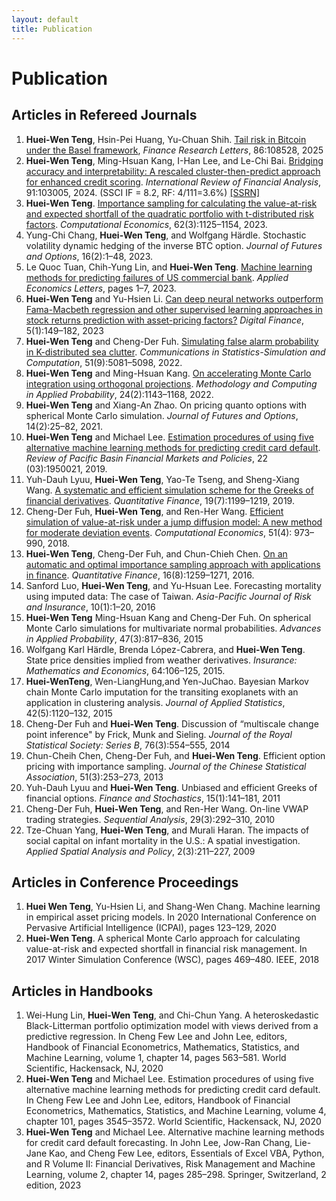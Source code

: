 ```yaml
--- 
layout: default
title: Publication
--- 
```


# Publication


## Articles in Refereed Journals

1. **Huei-Wen Teng**, Hsin-Pei Huang, Yu-Chuan Shih. [Tail risk in Bitcoin under the Basel framework](https://authors.elsevier.com/a/1lrFx5VD4KyiZb), *Finance Research Letters*, 86:108528, 2025
2. **Huei-Wen Teng**, Ming-Hsuan Kang, I-Han Lee, and Le-Chi Bai. [Bridging accuracy and interpretability: A rescaled cluster-then-predict approach for enhanced credit scoring](https://www.sciencedirect.com/science/article/pii/S1057521923005215). *International Review of Financial Analysis*, 91:103005, 2024. (SSCI IF = 8.2, RF: 4/111=3.6%) [[SSRN]](https://papers.ssrn.com/sol3/papers.cfm?abstract_id=4355268) <!--[[GitHub]](https://github.com/venteng/teng2024bridging)  -->
3. **Huei-Wen Teng**. [Importance sampling for calculating the value-at-risk and expected shortfall of the quadratic portfolio with t-distributed risk factors](https://link.springer.com/article/10.1007/s10614-022-10294-y). *Computational Economics*, 62(3):1125–1154, 2023.
4. Yung-Chi Chang, **Huei-Wen Teng**, and Wolfgang Härdle. Stochastic volatility dynamic hedging of the inverse BTC option. *Journal of Futures and Options*, 16(2):1–48, 2023. 
5. Le Quoc Tuan, Chih-Yung Lin, and **Huei-Wen Teng**. [Machine learning methods for predicting failures of US commercial bank](https://www.tandfonline.com/doi/full/10.1080/13504851.2023.2186353). *Applied Economics Letters*, pages 1–7, 2023.
6. **Huei-Wen Teng** and Yu-Hsien Li. [Can deep neural networks outperform Fama-Macbeth regression and other supervised learning approaches in stock returns prediction with asset-pricing factors?](https://link.springer.com/article/10.1007/s42521-023-00076-y) *Digital Finance*, 5(1):149–182, 2023
7. **Huei-Wen Teng** and Cheng-Der Fuh. [Simulating false alarm probability in K-distributed sea clutter](https://www.tandfonline.com/doi/full/10.1080/03610918.2020.1757707). *Communications in Statistics-Simulation and Computation*, 51(9):5081–5098, 2022.
8. **Huei-Wen Teng** and Ming-Hsuan Kang. [On accelerating Monte Carlo integration using orthogonal projections](https://link.springer.com/article/10.1007/s11009-021-09893-3). *Methodology and Computing in Applied Probability*, 24(2):1143–1168, 2022.
9. **Huei-Wen Teng** and Xiang-An Zhao. On pricing quanto options with spherical Monte Carlo simulation. *Journal of Futures and Options*, 14(2):25–82, 2021.
10. **Huei-Wen Teng** and Michael Lee. [Estimation procedures of using five alternative machine learning methods for predicting credit card default](https://www.worldscientific.com/doi/10.1142/9789811202391_0101?srsltid=AfmBOoq3lfSGiDIUsufVkcEkn2k1SLf9uPyDebopx5bWwog7KH31npPd). *Review of Pacific Basin Financial Markets and Policies*, 22 (03):1950021, 2019.
11. Yuh-Dauh Lyuu, **Huei-Wen Teng**, Yao-Te Tseng, and Sheng-Xiang Wang. [A systematic and efficient simulation scheme for the Greeks of financial derivatives](https://www.tandfonline.com/doi/full/10.1080/14697688.2018.1562196). *Quantitative Finance*, 19(7):1199–1219, 2019. 
12. Cheng-Der Fuh, **Huei-Wen Teng**, and Ren-Her Wang. [Efficient simulation of value-at-risk under a jump diffusion model: A new method for moderate deviation events](https://link.springer.com/article/10.1007/s10614-017-9654-z). *Computational Economics*, 51(4): 973–990, 2018.
13. **Huei-Wen Teng**, Cheng-Der Fuh, and Chun-Chieh Chen. [On an automatic and optimal importance sampling approach with applications in finance](https://www.tandfonline.com/doi/full/10.1080/14697688.2015.1136077). *Quantitative Finance*, 16(8):1259–1271, 2016.
14. Sanford Luo, **Huei-Wen Teng**, and Yu-Hsuan Lee. Forecasting mortality using imputed data: The case of Taiwan. *Asia-Pacific Journal of Risk and Insurance*, 10(1):1–20, 2016
15. **Huei-Wen Teng** Ming-Hsuan Kang and Cheng-Der Fuh. On spherical Monte Carlo simulations for multivariate normal probabilities. *Advances in Applied Probability*, 47(3):817–836, 2015
16. Wolfgang Karl Härdle, Brenda López-Cabrera, and **Huei-Wen Teng**. State price densities implied from weather derivatives. *Insurance: Mathematics and Economics*, 64:106–125, 2015.
17. **Huei-WenTeng**, Wen-LiangHung,and Yen-JuChao. Bayesian Markov chain Monte Carlo imputation for the transiting exoplanets with an application in clustering analysis. *Journal of Applied Statistics*, 42(5):1120–132, 2015
18. Cheng-Der Fuh and **Huei-Wen Teng**. Discussion of “multiscale change point inference" by Frick, Munk and Sieling. *Journal of the Royal Statistical Society: Series B*, 76(3):554–555, 2014
19. Chun-Cheih Chen, Cheng-Der Fuh, and **Huei-Wen Teng**. Efficient option pricing with importance sampling. *Journal of the Chinese Statistical Association*, 51(3):253–273, 2013
20. Yuh-Dauh Lyuu and **Huei-Wen Teng**. Unbiased and efficient Greeks of financial options. *Finance and Stochastics*, 15(1):141–181, 2011
21. Cheng-Der Fuh, **Huei-Wen Teng**, and Ren-Her Wang. On-line VWAP trading strategies. *Sequential Analysis*, 29(3):292–310, 2010
22. Tze-Chuan Yang, **Huei-Wen Teng**, and Murali Haran. The impacts of social capital on infant mortality in the U.S.: A spatial investigation. *Applied Spatial Analysis and Policy*, 2(3):211–227, 2009


## Articles in Conference Proceedings
1. **Huei Wen Teng**, Yu-Hsien Li, and Shang-Wen Chang. Machine learning in empirical asset pricing models. In 2020 International Conference on Pervasive Artificial Intelligence (ICPAI), pages 123–129, 2020
2. **Huei-Wen Teng**. A spherical Monte Carlo approach for calculating value-at-risk and expected shortfall in financial risk management. In 2017 Winter Simulation Conference (WSC), pages 469–480. IEEE, 2018

## Articles in Handbooks

1. Wei-Hung Lin, **Huei-Wen Teng**, and Chi-Chun Yang. A heteroskedastic Black-Litterman portfolio optimization model with views derived from a predictive regression. In Cheng Few Lee and John Lee, editors, Handbook of Financial Econometrics, Mathematics, Statistics, and Machine Learning, volume 1, chapter 14, pages 563–581. World Scientific, Hackensack, NJ, 2020
2. **Huei-Wen Teng** and Michael Lee. Estimation procedures of using five alternative machine learning methods for predicting credit card default. In Cheng Few Lee and John Lee, editors, Handbook of Financial Econometrics, Mathematics, Statistics, and Machine Learning, volume 4, chapter 101, pages 3545–3572. World Scientific, Hackensack, NJ, 2020
3. **Huei-Wen Teng** and Michael Lee. Alternative machine learning methods for credit card default forecasting. In John Lee, Jow-Ran Chang, Lie-Jane Kao, and Cheng Few Lee, editors, Essentials of Excel VBA, Python, and R Volume II: Financial Derivatives, Risk Management and Machine Learning, volume 2, chapter 14, pages 285–298. Springer, Switzerland, 2 edition, 2023


<!-- This is my comment 

## Submitted Papers
**Huei-Wen Teng**, Hsin-Pei Huang, Yu-Chuan Shih. [Tail risk in Bitcoin under the Basel framework](https://authors.elsevier.com/a/1lrFx5VD4KyiZb), *Finance Research Letters*, 86:108528, September 2025 [[Personalized Share Link]](https://authors.elsevier.com/a/1lrFx5VD4KyiZb)

1. **Huei-Wen Teng**, Wolfgang K Härdle, Jörg Osterrieder, and et al. Mitigating digital asset risks. 2024a. Revised and resubmitted to Financial Innovation, doi = 10.2139/ssrn.4594467
2. **Huei-Wen Teng** and Wolfgang K Härdle. Financial analytics of inverse BTC options in a stochastic volatility world. January 2024b. Under revision at Journal of Financial Econometrics, [[SSRN]](https://papers.ssrn.com/sol3/papers.cfm?abstract_id=4238213), [[GitHub]](https://github.com/venteng/Deribit_inverse_BTC_options)
3. **Huei-Wen Teng** and Yenchang Lee. Integrating explainable ai with polynomial analytics to enhance credit scoring model compliance. February 2024. Submitted to International Review of Economics & Finance
4. **Huei-Wen Teng**, Meng-Jou Lu, Matúš Horváth, and Wolfgang Karl Härdle. Which risk do crypto index investments have? Submitted to Global Finance Journal, 2024c
5. Yen-Ting Chen, Yenchang Lee, and **Huei-Wen Teng**. Unveiling key drivers of bitcoin returns: A machine learning approach with dynamic variable selection. Manuscript In Progress, 2024


-->

